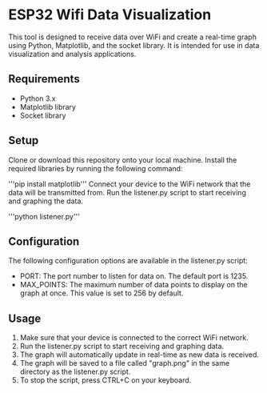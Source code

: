 # ESP32 Wifi Data Visualization
This tool is designed to receive data over WiFi and create a real-time graph using Python, Matplotlib, and the socket library. It is intended for use in data visualization and analysis applications.

## Requirements
- Python 3.x
- Matplotlib library
- Socket library
## Setup
Clone or download this repository onto your local machine.
Install the required libraries by running the following command:

'''pip install matplotlib'''
Connect your device to the WiFi network that the data will be transmitted from.
Run the listener.py script to start receiving and graphing the data.

'''python listener.py'''
## Configuration
The following configuration options are available in the listener.py script:

- PORT: The port number to listen for data on. The default port is 1235.
- MAX_POINTS: The maximum number of data points to display on the graph at once. This value is set to 256 by default.
## Usage
1. Make sure that your device is connected to the correct WiFi network.
2. Run the listener.py script to start receiving and graphing data.
3. The graph will automatically update in real-time as new data is received.
4. The graph will be saved to a file called "graph.png" in the same directory as the listener.py script.
5. To stop the script, press CTRL+C on your keyboard.
